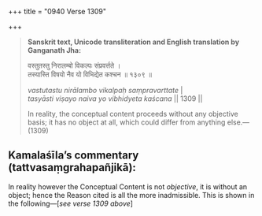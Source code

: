 +++
title = "0940 Verse 1309"

+++
> **Sanskrit text, Unicode transliteration and English translation by Ganganath Jha:** 
>
> वस्तुतस्तु निरालम्बो विकल्पः संप्रवर्त्तते ।  
> तस्यास्ति विषयो नैव यो विभिद्येत कश्चन ॥ १३०९ ॥ 
>
> *vastutastu nirālambo vikalpaḥ saṃpravarttate* \|  
> *tasyāsti viṣayo naiva yo vibhidyeta kaścana* \|\| 1309 \|\| 
>
> In reality, the conceptual content proceeds without any objective basis; it has no object at all, which could differ from anything else.—(1309)



## Kamalaśīla’s commentary (tattvasaṃgrahapañjikā):

In reality however the Conceptual Content is not *objective*, it is without an object; hence the Reason cited is all the more inadmissible. This is shown in the following—[*see verse 1309 above*]


